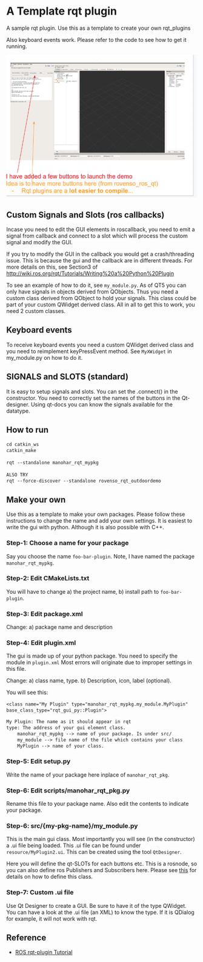 # A Template rqt plugin

A sample rqt plugin. Use this as a template to create your own rqt_plugins

Also keyboard events work. Please refer to the code to see how to get it running.

![Alt-text](./docs/sample_gui.png)


## Custom Signals and Slots (ros callbacks)
Incase you need to edit the GUI elements in roscallback, you need to emit a
signal from callback and connect to a slot which will process the custom signal
and modify the GUI.

If you try to modify the GUI in the callback you would get
a crash/threading issue. This is because the gui and the callback are in different threads.
For more details on this, see Section3 of http://wiki.ros.org/rqt/Tutorials/Writing%20a%20Python%20Plugin

To see an example of how to do it, see `my_module.py`. As of QT5 you can only have
signals in objects derived from QObjects. Thus you need a custom class derived from QObject
to hold your signals. This class could be part of your custom QWidget derived class.
All in all to get this to work, you need 2 custom classes. 



## Keyboard events
To receive keyboard events you need a custom QWidget derived class and you need to reimplement
keyPressEvent method. See `MyXWidget` in my_module.py on how to do it.

## SIGNALS and SLOTS (standard)
It is easy to setup signals and slots. You can set the .connect() in the constructor.
You need to correctly set the names of the buttons in the Qt-designer. Using qt-docs
you can know the signals available for the datatype.


## How to run
```
cd catkin_ws
catkin_make

rqt --standalone manohar_rqt_mypkg

ALSO TRY
rqt --force-discover --standalone rovenso_rqt_outdoordemo
```


## Make your own
Use this as a template to make your own packages. Please follow these instructions to change the name and add your own settings. It is easiest to write the
gui with python. Although it is also possible with C++.

### Step-1: Choose a name for your package
Say you choose the name `foo-bar-plugin`. Note, I have named the package `manohar_rqt_mypkg`.

### Step-2: Edit CMakeLists.txt
You will have to change a) the project name, b) install path to `foo-bar-plugin`.

### Step-3: Edit package.xml
Change: a) package name and description


### Step-4: Edit plugin.xml
The gui is made up of your python package. You need to specify the module in `plugin.xml`
Most errors will originate due to improper settings in this file.

Change: a) class name, type. b) Description, icon, label (optional).

You will see this:
```
<class name="My Plugin" type="manohar_rqt_mypkg.my_module.MyPlugin" base_class_type="rqt_gui_py::Plugin">
```

```
My Plugin: The name as it should appear in rqt
type: The address of your gui element class.
    manohar_rqt_mypkg --> name of your package. Is under src/
    my_module --> file name of the file which contains your class
    MyPlugin --> name of your class.
```

### Step-5: Edit setup.py
Write the name of your package here inplace of `manohar_rqt_pkg`.

### Step-6: Edit scripts/manohar_rqt_pkg.py
Rename this file to your package name. Also edit the contents to indicate your package.


### Step-6: src/{my-pkg-name}/my_module.py
This is the main gui class. Most importantly you will see (in the constructor)
a .ui file being loaded. This .ui file can be found under `resource/MyPlugin2.ui`.
This can be created using the tool `QtDesigner`.

Here you will define the qt-SLOTs for each buttons etc. This is a
rosnode, so you can also define ros Publishers and Subscribers here.
Please see [this](http://wiki.ros.org/rqt/Tutorials/Writing%20a%20Python%20Plugin)
for details on how to define this class.

### Step-7: Custom .ui file

Use Qt Designer to create a GUI. Be sure to have it of the type QWidget.
You can have a look at the .ui file (an XML) to know the type. If it is QDialog for example, it will
not work with rqt.

## Reference
- [ROS rqt-plugin Tutorial](http://wiki.ros.org/rqt/Tutorials/Create%20your%20new%20rqt%20plugin)
